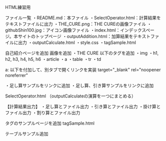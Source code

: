 HTML練習用

ファイル一覧
・README.md：本ファイル
・SelectOperator.html：計算結果をテキストファイルに出力
・THE_CURE.png：THE CUREの画像ファイル
・githubShin100.jpg：アイコン画像ファイル
・index.html：インデックスページ。本サイトのトップページ
・outputAddition.html：加算結果をテキストファイルに出力
・outputCalculate.html
・style.css
・tagSample.html

自己紹介ページを追加
画像を追加
・THE CURE
以下のタグを追加
・img
・h1, h2, h3, h4, h5, h6
・article
・a
・table
・tr
・td

a: 以下を付加して、別タブで開くリンクを実装
target="_blank" rel="noopener noreferrer"

・足し算サンプルをリンクに追加
・足し算、引き算サンプルをリンクに追加

SelectOperator.html
（outputCalculateの演算を一つにまとめる）

【計算結果出力】
・足し算とファイル出力
・引き算とファイル出力
・掛け算とファイル出力
・割り算とファイル出力

タグのサンプルページを追加
tagSample.html

テーブルサンプル追加
